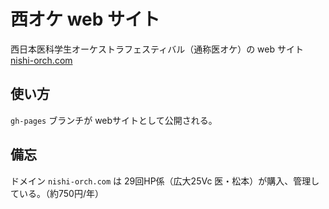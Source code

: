 # 西オケ web サイト
西日本医科学生オーケストラフェスティバル（通称医オケ）の web サイト    
  [nishi-orch.com](https://nishi-orch.com/)

## 使い方
`gh-pages` ブランチが webサイトとして公開される。

## 備忘
ドメイン `nishi-orch.com` は 29回HP係（広大25Vc 医・松本）が購入、管理している。（約750円/年）
